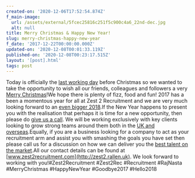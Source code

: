```yaml
---
created-on: '2020-12-06T17:52:54.874Z'
f_main-image:
  url: /assets/external/5fcec25816c251f5c900c4a6_22nd-dec.jpg
  alt: null
title: Merry Christmas & Happy New Year!
slug: merry-christmas-happy-new-year
f_date: '2017-12-22T00:00:00.000Z'
updated-on: '2020-12-08T00:01:33.119Z'
published-on: '2020-12-08T00:23:17.515Z'
layout: '[post].html'
tags: post
---
```


Today is officially the [last working day](#) before Christmas so we wanted to take the opportunity to wish all our friends, colleagues and followers a very [Merry Christmas](#)!We hope there is plenty of fizz, food and fun! 2017 has a been a momentous year for all at Zest 2 Recruitment and we are very much looking forward to an [even bigger 2018](#).If the New Year happens to present you with the realisation that perhaps it is time for a new opportunity, then please do [give us a call](#). We will be working exclusively with key clients looking to grow strong teams around them both in the [UK and overseas](#).Equally, if you are a business looking for a company to act as your recruitment arm and assist you with smashing the goals you have set then please call us for a discussion on how we can deliver you the [best talent on the market](#).All our contact details can be found at [www.zest2recruitment.com](http://zest2.rallen.uk). We look forward to working with you!#Zest2Recruitment #Zest2Rec #Recruitment #RajNasta #MerryChristmas #HappyNewYear #Goodbye2017 #Hello2018
